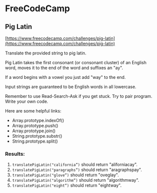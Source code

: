 # FreeCodeCamp
## Pig Latin 

[https://www.freecodecamp.com/challenges/pig-latin](https://www.freecodecamp.com/challenges/pig-latin)

Translate the provided string to pig latin.

Pig Latin takes the first consonant (or consonant cluster) of an English word, moves it to the end of the word and suffixes an "ay".

If a word begins with a vowel you just add "way" to the end.

Input strings are guaranteed to be English words in all lowercase.

Remember to use Read-Search-Ask if you get stuck. Try to pair program. Write your own code.

Here are some helpful links:

* Array.prototype.indexOf()
* Array.prototype.push()
* Array.prototype.join()
* String.prototype.substr()
* String.prototype.split()

### Results:
1. `translatePigLatin("california”)` should return "aliforniacay".
2. `translatePigLatin("paragraphs”)` should return "aragraphspay".
3. `translatePigLatin("glove”)` should return "oveglay".
4. `translatePigLatin("algorithm”)` should return "algorithmway".
5. `translatePigLatin("eight”)` should return "eightway".
